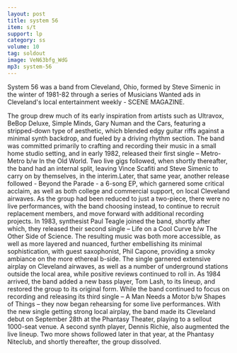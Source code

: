 ```yaml
---
layout: post
title: system 56
item: s/t
support: lp
category: ss
volume: 10
tag: soldout
image: VeN63bfg_WdG
mp3: system-56
---
```


System 56 was a band from Cleveland, Ohio, formed by Steve Simenic in the winter of 1981-82 through a series of Musicians Wanted ads in Cleveland's local entertainment weekly - SCENE MAGAZINE.

The group drew much of its early inspiration from artists such as Ultravox, BeBop Deluxe, Simple Minds, Gary Numan and the Cars, featuring a stripped-down type of aesthetic, which blended edgy guitar riffs against a minimal synth backdrop, and fueled by a driving rhythm section. The band was committed primarily to crafting and recording their music in a small home studio setting, and in early 1982, released their first single – Metro- Metro b/w In the Old World. Two live gigs followed, when shortly thereafter, the band had an internal split, leaving Vince Scafiti and Steve Simenic to carry on by themselves, in the interim.Later, that same year, another release followed - Beyond the Parade - a 6-song EP, which garnered some critical acclaim, as well as both college and commercial support, on local Cleveland airwaves. As the group had been reduced to just a two-piece, there were no live performances, with the band choosing instead, to continue to recruit replacement members, and move forward with additional recording projects. In 1983, synthesist Paul Teagle joined the band, shortly after which, they released their second single – Life on a Cool Curve b/w The Other Side of Science. The resulting music was both more accessible, as well as more layered and nuanced, further embellishing its minimal sophistication, with guest saxophonist, Phil Capone, providing a smoky ambiance on the more ethereal b-side. The single garnered extensive airplay on Cleveland airwaves, as well as a number of underground stations outside the local area, while positive reviews continued to roll in. As 1984 arrived, the band added a new bass player, Tom Lash, to its lineup, and restored the group to its original form. While the band continued to focus on recording and releasing its third single – A Man Needs a Motor b/w Shapes of Things – they now began rehearsing for some live performances. With the new single getting strong local airplay, the band made its Cleveland debut on September 28th at the Phantasy Theater, playing to a sellout 1000-seat venue. A second synth player, Dennis Richie, also augmented the live lineup. Two more shows followed later in that year, at the Phantasy Niteclub, and shortly thereafter, the group dissolved.
